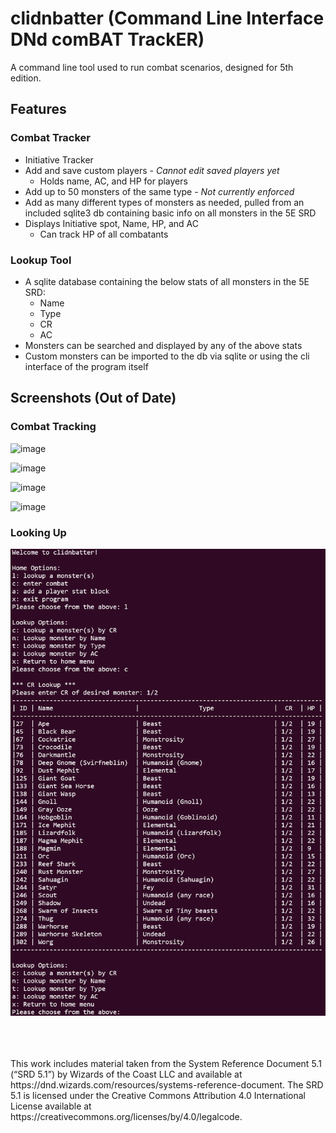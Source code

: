 # clidnbatter (Command Line Interface DNd comBAT TrackER)

A command line tool used to run combat scenarios, designed for 5th edition.

## Features

### Combat Tracker

- Initiative Tracker
- Add and save custom players - _Cannot edit saved players yet_
  - Holds name, AC, and HP for players
- Add up to 50 monsters of the same type - _Not currently enforced_
- Add as many different types of monsters as needed, pulled from an included sqlite3 db containing basic info on all monsters in the 5E SRD
- Displays Initiative spot, Name, HP, and AC
  - Can track HP of all combatants

### Lookup Tool

- A sqlite database containing the below stats of all monsters in the 5E SRD:
  - Name
  - Type
  - CR
  - AC
- Monsters can be searched and displayed by any of the above stats
- Custom monsters can be imported to the db via sqlite or using the cli interface of the program itself

## Screenshots (Out of Date)

### Combat Tracking

![image](https://github.com/rihi52/clidnbatter/blob/main/assets/startcombat.png)

![image](https://github.com/rihi52/clidnbatter/blob/main/assets/monstercombat.png)

![image](https://github.com/rihi52/clidnbatter/blob/main/assets/combatorder.png)

![image](https://github.com/rihi52/clidnbatter/blob/main/assets/afterturn.png)

### Looking Up

![image](https://github.com/rihi52/clidnbatter/blob/main/assets/lookup.png)

</br>
</br>
</br>
This work includes material taken from the System Reference Document 5.1 (“SRD 5.1”) by Wizards of the Coast LLC and available at https://dnd.wizards.com/resources/systems-reference-document. The SRD 5.1 is licensed under the Creative Commons Attribution 4.0 International License available at https://creativecommons.org/licenses/by/4.0/legalcode.
